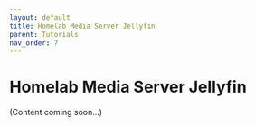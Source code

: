 ```yaml
---
layout: default
title: Homelab Media Server Jellyfin
parent: Tutorials
nav_order: 7
---
```


# Homelab Media Server Jellyfin

(Content coming soon...)
